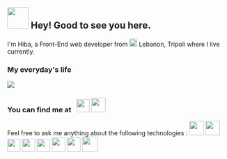 

## <img src="https://i.pinimg.com/originals/d5/29/ed/d529edb7eb0e9faa294d8f621ff53918.gif" width="49"/> Hey! Good to see you here. 
I'm Hiba, a Front-End web developer from <img src="https://cdn.countryflags.com/thumbs/lebanon/flag-round-250.png" width="18" height="18"> Lebanon, Tripoli where I live currently.

### My everyday's life 
<img src="https://i.pinimg.com/originals/c5/07/5d/c5075d791fee5d4aba5c561280f0ceaa.gif">

### You can find me at &nbsp; <a href="https://www.linkedin.com/in/hiba-abdel-karim/" title="linkedin"><img src="https://cdn.iconscout.com/icon/free/png-256/linkedin-42-151143.png" width="30" height="30"></a> <a href="https://codepen.io/harkibit" title="codepen"><img src="https://cdn0.iconfinder.com/data/icons/social-media-2091/100/social-32-512.png" width="33" height="33"></a>

Feel free to ask me anything about the following technologies : 
<img src="https://icons-for-free.com/iconfiles/png/512/design+development+facebook+framework+mobile+react+icon-1320165723839064798.png" width="33" height="33"> <img src="https://encrypted-tbn0.gstatic.com/images?q=tbn:ANd9GcTqD-ZGWfWXgv9DZkRABfbuyAivx6NbZ1CmX6QZoYYxmC9x7phq1PlZoG1dUhsY83mb_6M&usqp=CAU" width="33" height="33"> <img src="https://www.kindpng.com/picc/m/464-4640184_css3-png-download-css-icon-transparent-png.png" width="30" height="30"> <img src="https://images.vexels.com/media/users/3/166383/isolated/preview/6024bc5746d7436c727825dc4fc23c22-html-programming-language-icon-by-vexels.png" width="30" height="30">  <img src="https://cdn3.iconfinder.com/data/icons/logos-and-brands-adobe/512/288_Sass-512.png" width="30" height="30">  <img src="https://icon2.cleanpng.com/20180519/wtx/kisspng-bootstrap-css3-node-js-logo-5b0055742a2564.1650126415267485321726.jpg" width="31" height="33"> <img src="https://material-ui.com/static/logo.png" width="31" height="33"> <img src="https://encrypted-tbn0.gstatic.com/images?q=tbn:ANd9GcSlUb7JYcNA1PiWy6wzN-X9mJcEEXL2B29tWrrXd7Mv9WMMbj7MLDPWgitsQS3rE_VF6nc&usqp=CAU" width="35" height="35">
